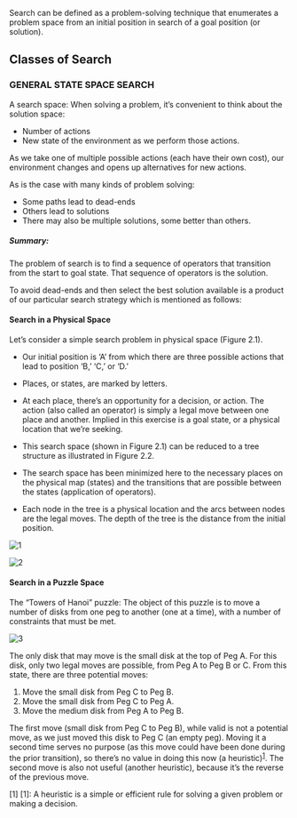 Search can be defined as a problem-solving technique that enumerates a problem space from an initial position in search
of a goal position (or solution). 

## Classes of Search

### GENERAL STATE SPACE SEARCH

A search space:  When solving a problem, it’s convenient to think about the solution space:
-	Number of actions 
-	New state of the environment as we perform those actions. 

As we take one of multiple possible actions (each have their own cost), our environment changes and opens up alternatives for new actions. 

As is the case with many kinds of problem solving:
-	Some  paths lead to dead-ends 
-	Others lead to solutions
-	There may also be multiple solutions, some better than others. 
##### Summary: 
The problem of search is to find a sequence of operators that transition from the start to goal state. 
That sequence of operators is the solution.

To avoid dead-ends and then select the best solution available is a product of our particular search strategy which is mentioned as follows:

#### Search in a Physical Space

Let’s consider a simple search problem in physical space (Figure 2.1). 

- Our initial position is ‘A’ from which there are three possible actions that lead to position ‘B,’ ‘C,’ or ‘D.’ 

- Places, or states, are marked by letters.

- At each place, there’s an opportunity for a decision, or action. The action (also called an operator) is simply a legal move between one place and another. Implied in this exercise is a goal state, or a physical location that we’re seeking.

- This search space (shown in Figure 2.1) can be reduced to a tree structure as illustrated in Figure 2.2. 

- The search space has been minimized here to the necessary places on the physical map (states) and the transitions
that are possible between the states (application of operators). 

- Each node in the tree is a physical location and the arcs between nodes are the legal moves. The depth of the tree is the distance from the initial position.

![1](https://user-images.githubusercontent.com/1982225/27413682-89681788-571a-11e7-8dbe-d7a3e7d1faa1.png)


![2](https://user-images.githubusercontent.com/1982225/27403190-2e069672-56e7-11e7-8f0b-b09934e59da6.png)



#### Search in a Puzzle Space

The “Towers of Hanoi” puzzle: 
The object of this puzzle is to move a number of disks from one peg to another (one at a time), with a number of constraints
that must be met. 

![3](https://user-images.githubusercontent.com/1982225/27381273-cfeb0268-569f-11e7-964f-f41ca6eb554c.png)


The only disk that may
move is the small disk at the top of Peg A. For this disk, only two legal moves
are possible, from Peg A to Peg B or C. From this state, there are three
potential moves:

1. Move the small disk from Peg C to Peg B.
2. Move the small disk from Peg C to Peg A.
3. Move the medium disk from Peg A to Peg B.

The first move (small disk from Peg C to Peg B), while valid is not a potential move, as we just moved this disk to Peg C (an empty peg). Moving it a second time serves no purpose (as this move could have been done during the prior transition), so there’s no value in doing this now (a heuristic)<sup>[1](#myfootnote1)</sup>. The second move is also not useful (another heuristic), because it’s the reverse of the previous move.

[1] <a name="myfootnote1">[1]</a>: A heuristic is a simple or efficient rule for solving a given problem or making a decision.



